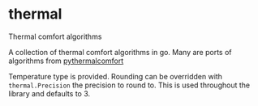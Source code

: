# thermal

Thermal comfort algorithms

A collection of thermal comfort algorithms in go. Many are ports of algorithms
from [pythermalcomfort](https://github.com/CenterForTheBuiltEnvironment/pythermalcomfort)

Temperature type is provided. Rounding can be overridden with `thermal.Precision` the precision to round to. This is
used throughout the library and defaults to 3.
